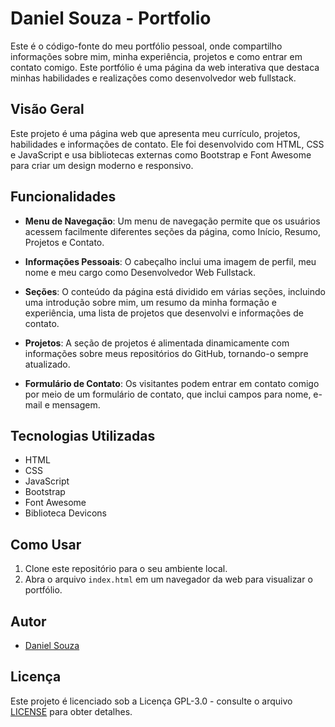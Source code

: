 # Daniel Souza - Portfolio

Este é o código-fonte do meu portfólio pessoal, onde compartilho informações sobre mim, minha experiência, projetos e como entrar em contato comigo. Este portfólio é uma página da web interativa que destaca minhas habilidades e realizações como desenvolvedor web fullstack.

## Visão Geral

Este projeto é uma página web que apresenta meu currículo, projetos, habilidades e informações de contato. Ele foi desenvolvido com HTML, CSS e JavaScript e usa bibliotecas externas como Bootstrap e Font Awesome para criar um design moderno e responsivo.

## Funcionalidades

- **Menu de Navegação**: Um menu de navegação permite que os usuários acessem facilmente diferentes seções da página, como Início, Resumo, Projetos e Contato.

- **Informações Pessoais**: O cabeçalho inclui uma imagem de perfil, meu nome e meu cargo como Desenvolvedor Web Fullstack.

- **Seções**: O conteúdo da página está dividido em várias seções, incluindo uma introdução sobre mim, um resumo da minha formação e experiência, uma lista de projetos que desenvolvi e informações de contato.

- **Projetos**: A seção de projetos é alimentada dinamicamente com informações sobre meus repositórios do GitHub, tornando-o sempre atualizado.

- **Formulário de Contato**: Os visitantes podem entrar em contato comigo por meio de um formulário de contato, que inclui campos para nome, e-mail e mensagem.

## Tecnologias Utilizadas

- HTML
- CSS
- JavaScript
- Bootstrap
- Font Awesome
- Biblioteca Devicons

## Como Usar

1. Clone este repositório para o seu ambiente local.
2. Abra o arquivo `index.html` em um navegador da web para visualizar o portfólio.

## Autor

- [Daniel Souza](https://github.com/MrHoss)

## Licença

Este projeto é licenciado sob a Licença  GPL-3.0 - consulte o arquivo [LICENSE](LICENSE) para obter detalhes.

